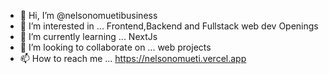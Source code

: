- 👋 Hi, I’m @nelsonomuetibusiness
- 👀 I’m interested in ... Frontend,Backend and Fullstack web dev Openings
- 🌱 I’m currently learning ... NextJs
- 💞️ I’m looking to collaborate on ... web projects
- 📫 How to reach me ... https://nelsonomueti.vercel.app

<!---
nelsonomuetibusiness/nelsonomuetibusiness is a ✨ special ✨ repository because its `README.md` (this file) appears on your GitHub profile.
You can click the Preview link to take a look at your changes.
--->
